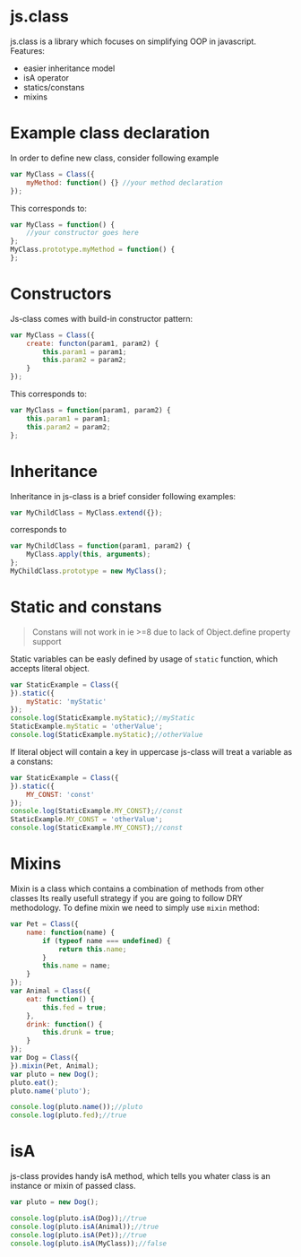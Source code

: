 js.class
========

js.class is a library which focuses on simplifying OOP in javascript.
Features:
 - easier inheritance model
 - isA operator
 - statics/constans
 - mixins

Example class declaration
=========================
In order to define new class, consider following example

```js
var MyClass = Class({
    myMethod: function() {} //your method declaration
});
```

This corresponds to:

```js
var MyClass = function() {
    //your constructor goes here
};
MyClass.prototype.myMethod = function() {
};
```

Constructors
============

Js-class comes with build-in constructor pattern:

```js
var MyClass = Class({
    create: functon(param1, param2) {
        this.param1 = param1;
        this.param2 = param2;
    }
});
```
This corresponds to:

```js
var MyClass = function(param1, param2) {
    this.param1 = param1;
    this.param2 = param2;
};
```


Inheritance
===========

Inheritance in js-class is a brief consider following examples:

```js
var MyChildClass = MyClass.extend({});
```

corresponds to

```js
var MyChildClass = function(param1, param2) {
    MyClass.apply(this, arguments);
};
MyChildClass.prototype = new MyClass();
```

Static and constans
===================
> Constans will not work in ie >=8 due to lack of Object.define property support


Static variables can be easly defined by usage of `static` function, which accepts literal object.

```js
var StaticExample = Class({
}).static({
    myStatic: 'myStatic'
});
console.log(StaticExample.myStatic);//myStatic
StaticExample.myStatic = 'otherValue';
console.log(StaticExample.myStatic);//otherValue
```

If literal object will contain a key in uppercase js-class will treat a variable as a constans:
```js
var StaticExample = Class({
}).static({
    MY_CONST: 'const'
});
console.log(StaticExample.MY_CONST);//const
StaticExample.MY_CONST = 'otherValue';
console.log(StaticExample.MY_CONST);//const
```

Mixins
======
Mixin is a class which contains a combination of methods from other classes
Its really usefull strategy if you are going to follow DRY methodology.
To define mixin we need to simply use `mixin` method:
```js
var Pet = Class({
    name: function(name) {
        if (typeof name === undefined) {
            return this.name;
        }
        this.name = name;
    }
});
var Animal = Class({
    eat: function() {
        this.fed = true;
    },
    drink: function() {
        this.drunk = true;
    }
});
var Dog = Class({
}).mixin(Pet, Animal);
var pluto = new Dog();
pluto.eat();
pluto.name('pluto');

console.log(pluto.name());//pluto
console.log(pluto.fed);//true
```

isA
===

js-class provides handy isA method, which tells you whater class is an instance or mixin of passed class.
```js
var pluto = new Dog();

console.log(pluto.isA(Dog));//true
console.log(pluto.isA(Animal));//true
console.log(pluto.isA(Pet));//true
console.log(pluto.isA(MyClass));//false
```